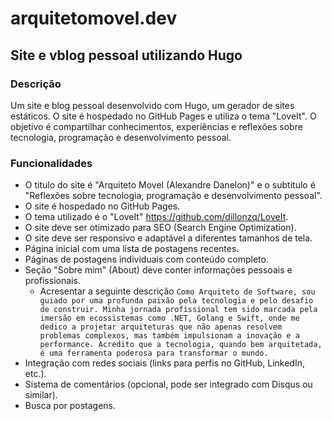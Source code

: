 # arquitetomovel.dev
## Site e vblog pessoal utilizando Hugo
### Descrição
Um site e blog pessoal desenvolvido com Hugo, um gerador de sites estáticos. O site é hospedado no GitHub Pages e utiliza o tema "LoveIt". O objetivo é compartilhar conhecimentos, experiências e reflexões sobre tecnologia, programação e desenvolvimento pessoal.
### Funcionalidades
- O titulo do site é "Arquiteto Movel (Alexandre Danelon)" e o subtitulo é "Reflexões sobre tecnologia, programação e desenvolvimento pessoal".
- O site é hospedado no GitHub Pages.
- O tema utilizado é o "LoveIt" https://github.com/dillonzq/LoveIt.
- O site deve ser otimizado para SEO (Search Engine Optimization).
- O site deve ser responsivo e adaptável a diferentes tamanhos de tela.
- Página inicial com uma lista de postagens recentes.
- Páginas de postagens individuais com conteúdo completo.
- Seção "Sobre mim" (About) deve conter informações pessoais e profissionais.
  * Acresentar a seguinte descrição
    `Como Arquiteto de Software, sou guiado por uma profunda paixão pela tecnologia e pelo desafio de construir. Minha jornada profissional tem sido marcada pela imersão em ecossistemas como .NET, Golang e Swift,
    onde me dedico a projetar arquiteturas que não apenas resolvem problemas complexos, mas também impulsionam a inovação e a performance.
    Acredito que a tecnologia, quando bem arquitetada, é uma ferramenta poderosa para transformar o mundo.`
- Integração com redes sociais (links para perfis no GitHub, LinkedIn, etc.).
- Sistema de comentários (opcional, pode ser integrado com Disqus ou similar).
- Busca por postagens.   
